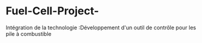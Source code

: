 # Fuel-Cell-Project-
Intégration de la technologie :Développement d'un outil de contrôle pour les pile à combustible 
